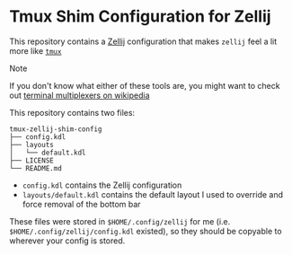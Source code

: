 # Tmux Shim Configuration for Zellij

This repository contains a [Zellij][zellij] configuration that makes `zellij` feel a lit more like [`tmux`][tmux]

> [!NOTE]
> If you don't know what either of these tools are, you might want to check out [terminal multiplexers on wikipedia][wiki-terminal-multiplexers]

This repository contains two files:

```
tmux-zellij-shim-config
├── config.kdl
├── layouts
│   └── default.kdl
├── LICENSE
└── README.md
```

- `config.kdl` contains the Zellij configuration
- `layouts/default.kdl` contains the default layout I used to override and force removal of the bottom bar

These files were stored in `$HOME/.config/zellij` for me (i.e. `$HOME/.config/zellij/config.kdl` existed), so they should be copyable to wherever your config is stored.

[zellij]: https://zellij.dev
[wiki-terminal-multiplexers]: https://en.wikipedia.org/wiki/Terminal_multiplexer
[tmux]: https://github.com/tmux/tmux/wiki
